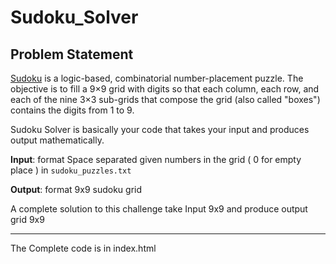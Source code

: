 # Sudoku_Solver
## Problem Statement

[Sudoku](http://en.wikipedia.org/wiki/Sudoku) is a logic-based, combinatorial number-placement puzzle. The objective is to fill a 9×9 grid with digits so that each column, each row, and each of the nine 3×3 sub-grids that compose the grid (also called "boxes") contains the digits from 1 to 9.


Sudoku Solver is basically your code that takes your input and produces output mathematically.

<b>Input</b>: format Space separated given numbers in the grid ( 0 for empty place ) in `sudoku_puzzles.txt`

<b>Output</b>: format 9x9 sudoku grid

A complete solution to this challenge take Input 9x9 and produce output grid 9x9

-----------------------------------------------------------------------------------
The Complete code is in index.html
